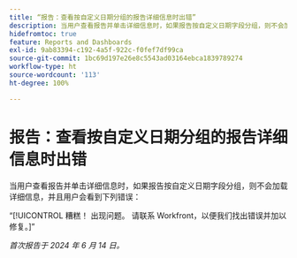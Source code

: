 ```yaml
---
title: “报告：查看按自定义日期分组的报告详细信息时出错”
description: 当用户查看报告并单击详细信息时，如果报告按自定义日期字段分组，则不会加载详细信息，并且用户会看到错误。
hidefromtoc: true
feature: Reports and Dashboards
exl-id: 9ab83394-c192-4a5f-922c-f0fef7df99ca
source-git-commit: 1bc69d197e26e8c5543ad03164ebca1839789274
workflow-type: ht
source-wordcount: '113'
ht-degree: 100%

---
```


# 报告：查看按自定义日期分组的报告详细信息时出错

当用户查看报告并单击详细信息时，如果报告按自定义日期字段分组，则不会加载详细信息，并且用户会看到下列错误：

“[!UICONTROL 糟糕！ 出现问题。 请联系 Workfront，以便我们找出错误并加以修复。]”


_首次报告于 2024 年 6 月 14 日。_
